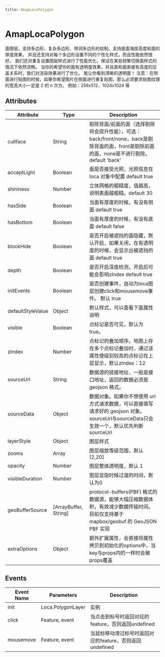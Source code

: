 ```yaml
---
title: AmapLocaPolygon
---
```


# AmapLocaPolygon
面图层，支持多边形、复杂多边形、带洞多边形的绘制。支持底面海拔高度和面的厚度效果。 并且还支持对每个多边形设置不同的个性化样式，而且性能依然很好。 我们还对重复设置图层样式进行了性能优化，保证在某些频繁切换面样式的情况下依然流畅。 当你的希望你的面有透明度效果，并且面和面直接有高度的压盖关系时，我们对渲染效果进行了优化。 能让你看到清晰的透明面！ 注意：在侧面进行贴图的时候，如果你希望图片在侧面进行重复贴图，那么必须要求贴图纹理的宽高大小一定是 2 的 n 次方。 例如：256x512、1024x1024 等

## Attributes

Attribute | Type | Description
---|---|---|
cullface | String | 剔除背面/前面的面（选择剔除将会提升性能），可选：back/front/none，back是剔除背面的面，front是剔除前面的面，none是不进行剔除。default 'back'
acceptLight | Boolean | 面是否接受光照，光照信息在 loca 对象中配置 default true
shininess | Number | 立体网格的粗糙度，值越高，说明表面越粗糙。default 30
hasSide | Boolean | 当面有厚度的时候，有没有侧面 default true
hasBottom | Boolean | 当面有厚度的时候，有没有底面 default false
blockHide | Boolean | 是否开启被遮挡的面隐藏，默认开启，如果关闭，在有透明度的时候，会显示出被遮挡的面 default true
depth | Boolean | 是否开启深度检测，开启后可能会影响zIndex  default true
initEvents | Boolean | 是否创建事件，自动为loca图层创建click和mousemove事件。 默认 true
defaultStyleValue | Object | 默认样式，可以查看下面属性说明
visible | Boolean | 点标记是否可见，默认为true。
zIndex | Number | 点标记的叠加顺序。地图上存在多个点标记叠加时，通过该属性使级别较高的点标记在上层显示，默认zIndex：12
sourceUrl | String | 数据源的链接地址，一般是接口地址，返回的数据必须是 geojson 格式。
sourceData | Object | 数据对象。如果你不想使用 url 方式请求数据，可以直接填写请求好的 geojson 对象。  sourceUrl与sourceData只会生效一个，默认优先判断sourceUrl
layerStyle | Object | 图层样式
zooms | Array | 图层缩放等级范围，默认[2,20]
opacity | Number | 图层整体透明度，默认 1
visibleDuration | Number | 图层显隐时候过渡的时间，默认为0
geoBufferSource | [ArrayBuffer, String] | protocol-buffers(PBF) 格式的数据源，能够大幅压缩数据体积，有效减少数据传输时间。目前仅支持基于 mapbox/geobuf 的 GeoJSON PBF 实现
extraOptions | Object | 额外扩展属性，会直接将属性拷贝到初始化的options中，当key与props内的一样时会被props覆盖

## Events

Event Name | Parameters | Description
---|---|---|
init | Loca.PolygonLayer | 实例
click | Feature, event | 当点击到标号时返回对应的feature，否则返回undefined
mousemove | Feature, event | 当鼠标移动滑过标号时返回对应的feature，否则返回undefined

